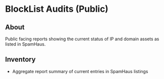 # BlockList Audits (Public)

## About
Public facing reports showing the current status of IP and domain assets as listed in SpamHaus.

## Inventory

* Aggregate report summary of current entries in SpamHaus listings